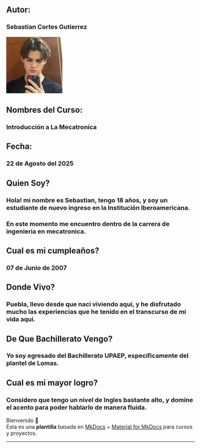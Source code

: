 ## Autor:
### Sebastian Cortes Gutierrez 
![Diagrama del sistema](recursos/imgs/SCG.jpg)
## Nombres del Curso:
### Introducción a La Mecatronica


## Fecha:
### 22 de Agosto del 2025

## Quien Soy?

### Hola! mi nombre es Sebastian, tengo 18 años,  y soy un estudiante de nuevo ingreso en la Institución Iberoamericana.
### En este momento me encuentro dentro de la carrera de ingenieria en mecatronica.

## Cual es mi cumpleaños?
### 07 de Junio de 2007

## Donde Vivo?
### Puebla, llevo desde que naci viviendo aqui, y he disfrutado mucho las experiencias que he tenido en el transcurso de mi vida aqui.


## De Que Bachillerato Vengo?

### Yo soy egresado del Bachillerato UPAEP, especificamente del plantel de Lomas.

## Cual es mi mayor logro?

### Considero que tengo un nivel de Ingles bastante alto, y domine el acento para poder hablarlo de manera fluida.

Bienvenido 👋  
Esta es una **plantilla** basada en [MkDocs](https://www.mkdocs.org/) + [Material for MkDocs](https://squidfunk.github.io/mkdocs-material/) para cursos y proyectos.

---

